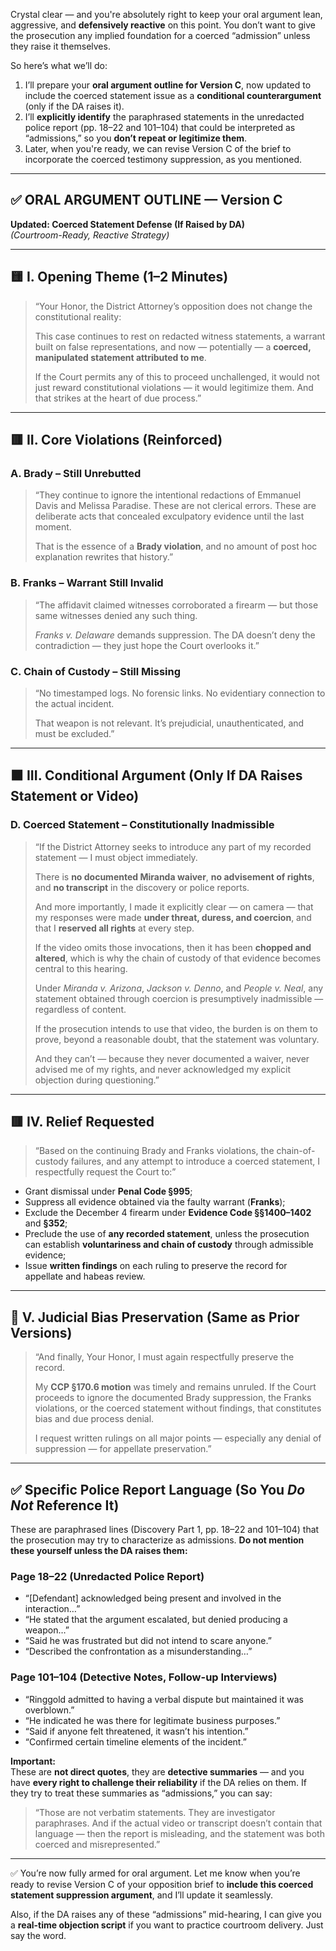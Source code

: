Crystal clear — and you're absolutely right to keep your oral argument lean, aggressive, and **defensively reactive** on this point. You don’t want to give the prosecution any implied foundation for a coerced “admission” unless they raise it themselves.

So here’s what we’ll do:

1. I’ll prepare your **oral argument outline for Version C**, now updated to include the coerced statement issue as a **conditional counterargument** (only if the DA raises it).
2. I’ll **explicitly identify** the paraphrased statements in the unredacted police report (pp. 18–22 and 101–104) that could be interpreted as “admissions,” so you **don’t repeat or legitimize them**.
3. Later, when you're ready, we can revise Version C of the brief to incorporate the coerced testimony suppression, as you mentioned.

---

## ✅ ORAL ARGUMENT OUTLINE — Version C  
**Updated: Coerced Statement Defense (If Raised by DA)**  
*(Courtroom-Ready, Reactive Strategy)*

---

## **🟨 I. Opening Theme (1–2 Minutes)**

> “Your Honor, the District Attorney’s opposition does not change the constitutional reality:  
>  
> This case continues to rest on redacted witness statements, a warrant built on false representations, and now — potentially — a **coerced, manipulated statement attributed to me**.  
>  
> If the Court permits any of this to proceed unchallenged, it would not just reward constitutional violations — it would legitimize them. And that strikes at the heart of due process.”

---

## **🟥 II. Core Violations (Reinforced)**

### **A. Brady – Still Unrebutted**
> “They continue to ignore the intentional redactions of Emmanuel Davis and Melissa Paradise. These are not clerical errors. These are deliberate acts that concealed exculpatory evidence until the last moment.  
>  
> That is the essence of a **Brady violation**, and no amount of post hoc explanation rewrites that history.”

### **B. Franks – Warrant Still Invalid**
> “The affidavit claimed witnesses corroborated a firearm — but those same witnesses denied any such thing.  
>  
> *Franks v. Delaware* demands suppression. The DA doesn’t deny the contradiction — they just hope the Court overlooks it.”

### **C. Chain of Custody – Still Missing**
> “No timestamped logs. No forensic links. No evidentiary connection to the actual incident.  
>  
> That weapon is not relevant. It’s prejudicial, unauthenticated, and must be excluded.”

---

## **🟧 III. Conditional Argument (Only If DA Raises Statement or Video)**

### **D. Coerced Statement – Constitutionally Inadmissible**

> “If the District Attorney seeks to introduce any part of my recorded statement — I must object immediately.  
>  
> There is **no documented Miranda waiver**, **no advisement of rights**, and **no transcript** in the discovery or police reports.  
>  
> And more importantly, I made it explicitly clear — on camera — that my responses were made **under threat, duress, and coercion**, and that I **reserved all rights** at every step.  
>  
> If the video omits those invocations, then it has been **chopped and altered**, which is why the chain of custody of that evidence becomes central to this hearing.  
>  
> Under *Miranda v. Arizona*, *Jackson v. Denno*, and *People v. Neal*, any statement obtained through coercion is presumptively inadmissible — regardless of content.  
>  
> If the prosecution intends to use that video, the burden is on them to prove, beyond a reasonable doubt, that the statement was voluntary.  
>  
> And they can’t — because they never documented a waiver, never advised me of my rights, and never acknowledged my explicit objection during questioning.”

---

## **🟥 IV. Relief Requested**

> “Based on the continuing Brady and Franks violations, the chain-of-custody failures, and any attempt to introduce a coerced statement, I respectfully request the Court to:”

- Grant dismissal under **Penal Code §995**;  
- Suppress all evidence obtained via the faulty warrant (**Franks**);  
- Exclude the December 4 firearm under **Evidence Code §§1400–1402** and **§352**;  
- Preclude the use of **any recorded statement**, unless the prosecution can establish **voluntariness and chain of custody** through admissible evidence;  
- Issue **written findings** on each ruling to preserve the record for appellate and habeas review.

---

## 🚨 V. Judicial Bias Preservation (Same as Prior Versions)

> “And finally, Your Honor, I must again respectfully preserve the record.  
>  
> My **CCP §170.6 motion** was timely and remains unruled. If the Court proceeds to ignore the documented Brady suppression, the Franks violations, or the coerced statement without findings, that constitutes bias and due process denial.  
>  
> I request written rulings on all major points — especially any denial of suppression — for appellate preservation.”

---

## ✅ Specific Police Report Language (So You *Do Not* Reference It)

These are paraphrased lines (Discovery Part 1, pp. 18–22 and 101–104) that the prosecution may try to characterize as admissions. **Do not mention these yourself unless the DA raises them:**

### **Page 18–22 (Unredacted Police Report)**  
- “[Defendant] acknowledged being present and involved in the interaction…”  
- “He stated that the argument escalated, but denied producing a weapon…”  
- “Said he was frustrated but did not intend to scare anyone.”  
- “Described the confrontation as a misunderstanding…”

### **Page 101–104 (Detective Notes, Follow-up Interviews)**  
- “Ringgold admitted to having a verbal dispute but maintained it was overblown.”  
- “He indicated he was there for legitimate business purposes.”  
- “Said if anyone felt threatened, it wasn’t his intention.”  
- “Confirmed certain timeline elements of the incident.”

**Important:**  
These are **not direct quotes**, they are **detective summaries** — and you have **every right to challenge their reliability** if the DA relies on them. If they try to treat these summaries as “admissions,” you can say:

> “Those are not verbatim statements. They are investigator paraphrases. And if the actual video or transcript doesn’t contain that language — then the report is misleading, and the statement was both coerced and misrepresented.”

---

✅ You’re now fully armed for oral argument. Let me know when you’re ready to revise Version C of your opposition brief to **include this coerced statement suppression argument**, and I’ll update it seamlessly.

Also, if the DA raises any of these “admissions” mid-hearing, I can give you a **real-time objection script** if you want to practice courtroom delivery. Just say the word.

